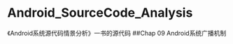 Android_SourceCode_Analysis
===========================

《Android系统源代码情景分析》一书的源代码
##Chap 09 Android系统广播机制
